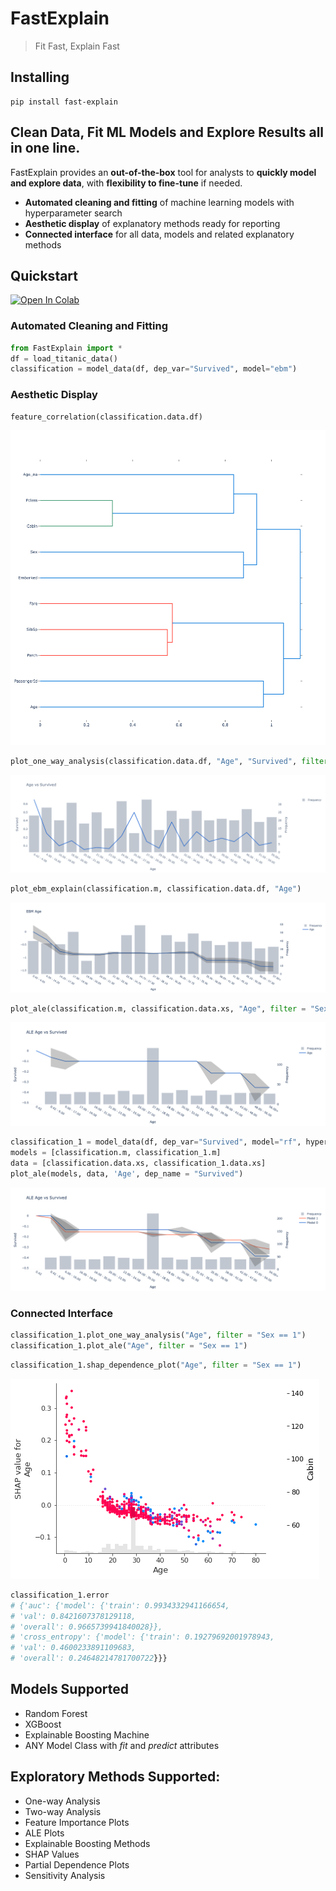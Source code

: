 # FastExplain
> Fit Fast, Explain Fast

## Installing
```
pip install fast-explain
``` 
## Clean Data, Fit ML Models and Explore Results all in one line.
FastExplain provides an **out-of-the-box** tool for analysts to **quickly model and explore data**, with **flexibility to fine-tune** if needed.
- **Automated cleaning and fitting** of machine learning models with hyperparameter search
- **Aesthetic display** of explanatory methods ready for reporting
- **Connected interface** for all data, models and related explanatory methods

## Quickstart

[![Open In Colab](https://colab.research.google.com/assets/colab-badge.svg)](https://colab.research.google.com/github/felixzhu17/FastExplain/blob/main/demos/FastExplain%20Titanic%20Quickstart.ipynb)

### Automated Cleaning and Fitting
``` python
from FastExplain import *
df = load_titanic_data()
classification = model_data(df, dep_var="Survived", model="ebm")
``` 
### Aesthetic Display
``` python
feature_correlation(classification.data.df)
```
<img alt="Feature Correlation" src="images/feature_correlation.png">

``` python
plot_one_way_analysis(classification.data.df, "Age", "Survived", filter = "Sex == 1")
```
<img alt="One Way" src="images/one_way.png">

``` python
plot_ebm_explain(classification.m, classification.data.df, "Age")
```
<img alt="EBM" src="images/ebm.png">

``` python
plot_ale(classification.m, classification.data.xs, "Age", filter = "Sex == 1", dep_name = "Survived")
```
<img alt="ALE" src="images/ALE.png">

``` python
classification_1 = model_data(df, dep_var="Survived", model="rf", hypertune=True, cont_names=['Age'], cat_names = [])
models = [classification.m, classification_1.m]
data = [classification.data.xs, classification_1.data.xs]
plot_ale(models, data, 'Age', dep_name = "Survived")
```
<img alt="multi_ALE" src="images/multi_ALE.png">

### Connected Interface
``` python
classification_1.plot_one_way_analysis("Age", filter = "Sex == 1")
classification_1.plot_ale("Age", filter = "Sex == 1")
```

``` python
classification_1.shap_dependence_plot("Age", filter = "Sex == 1")
```
<img alt="SHAP" src="images/shap.png">

``` python
classification_1.error
# {'auc': {'model': {'train': 0.9934332941166654,
# 'val': 0.8421607378129118,
# 'overall': 0.9665739941840028}},
# 'cross_entropy': {'model': {'train': 0.19279692001978943,
# 'val': 0.4600233891109683,
# 'overall': 0.24648214781700722}}}
``` 

## Models Supported
- Random Forest
- XGBoost
- Explainable Boosting Machine
- ANY Model Class with *fit* and *predict* attributes

## Exploratory Methods Supported:
- One-way Analysis
- Two-way Analysis
- Feature Importance Plots
- ALE Plots
- Explainable Boosting Methods
- SHAP Values
- Partial Dependence Plots
- Sensitivity Analysis
























